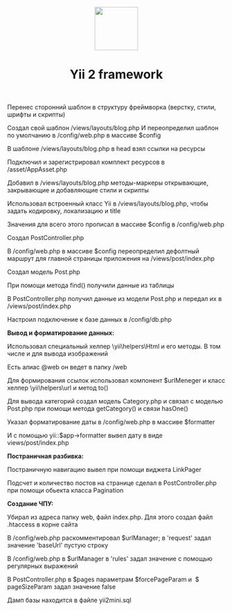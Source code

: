 <p align="center">
        <img src="https://avatars0.githubusercontent.com/u/993323" height="100px">
    <h1 align="center">Yii 2 framework</h1>
    <br>
</p>
Перенес сторонний шаблон в структуру фреймворка (верстку, стили, шрифты и скрипты)

Создал свой шаблон /views/layouts/blog.php И переопределил шаблон по умолчанию в /config/web.php в массиве $config

В шаблоне /views/layouts/blog.php в head взял ссылки на ресурсы

Подключил и зарегистрировал комплект ресурсов в /asset/AppAsset.php

Добавил в /views/layouts/blog.php методы-маркеры открывающие, закрывающие и добавляющие стили и скрипты

Использовал встроенный класс Yii в /views/layouts/blog.php, чтобы задать кодировку, локализацию и title

Значения для всего этого прописал в массиве $config в /config/web.php

Создал PostController.php

В /config/web.php в массиве $config переопределил дефолтный маршрут для главной страницы приложения на /views/post/index.php

Создал модель Post.php

При помощи метода find() получили данные из таблицы

В PostController.php получил данные из модели Post.php и передал их в /views/post/index.php

Настроил подключение к базе данных в /config/db.php

<b>Вывод и форматирование данных:</b>

Использовал специальный хелпер \yii\helpers\Html и его методы. В том числе и для вывода изображений

Есть алиас @web он ведет в папку /web

Для формирования ссылок использовал компонент $urlMeneger и класс хелпер \yii\helpers\url и метод to()

Для вывода категорий создал модель Category.php и связал с моделью Post.php при помощи метода getCategory() и связи hasOne()

Указал форматирование даты в /config/web.php в массиве $formatter

И с помощью yii::$app->formatter вывел дату в виде views/post/index.php

<b>Постраничная разбивка:</b>

Постраничную навигацию вывел при помощи виджета LinkPager

Подсчет и количество постов на странице сделал в PostController.php при помощи обьекта класса Pagination

<b>Создание ЧПУ:</b>

Убирал из адреса папку web, файл index.php. Для этого создал файл .htaccess в корне сайта

В /config/web.php раскомментировал $urlManager; в 'request' задал значение 'baseUrl' пустую строку

В /config/web.php в $urlManager в 'rules' задал значение с помощью регулярных выражений

В PostController.php в $pages параметрам $forcePageParam и  $ pageSizeParam задал значение false

Дамп базы находится в файле yii2mini.sql

